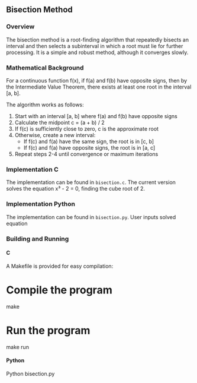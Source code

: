 
## Bisection Method

### Overview
The bisection method is a root-finding algorithm that repeatedly bisects an interval and then selects a subinterval in which a root must lie for further processing. It is a simple and robust method, although it converges slowly.

### Mathematical Background
For a continuous function f(x), if f(a) and f(b) have opposite signs, then by the Intermediate Value Theorem, there exists at least one root in the interval [a, b].

The algorithm works as follows:
1. Start with an interval [a, b] where f(a) and f(b) have opposite signs
2. Calculate the midpoint c = (a + b) / 2
3. If f(c) is sufficiently close to zero, c is the approximate root
4. Otherwise, create a new interval:
   - If f(c) and f(a) have the same sign, the root is in [c, b]
   - If f(c) and f(a) have opposite signs, the root is in [a, c]
5. Repeat steps 2-4 until convergence or maximum iterations

### Implementation C
The implementation can be found in `bisection.c`. The current version solves the equation x³ - 2 = 0, finding the cube root of 2.
### Implementation Python
The implementation can be found in `bisection.py`. User inputs solved equation

### Building and Running

#### C
A Makefile is provided for easy compilation:
# Compile the program
make

# Run the program
make run
####  Python
Python bisection.py

